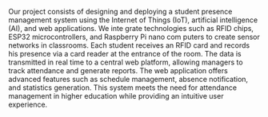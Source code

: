 Our project consists of designing and deploying a student presence management system
 using the Internet of Things (IoT), artificial intelligence (AI), and web applications. We inte
grate technologies such as RFID chips, ESP32 microcontrollers, and Raspberry Pi nano com
puters to create sensor networks in classrooms. Each student receives an RFID card and records
 his presence via a card reader at the entrance of the room. The data is transmitted in real time
 to a central web platform, allowing managers to track attendance and generate reports. The
 web application offers advanced features such as schedule management, absence notification,
 and statistics generation. This system meets the need for attendance management in higher
 education while providing an intuitive user experience.
